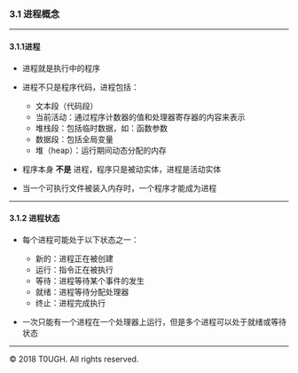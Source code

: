 ### 3.1 进程概念
---
#### 3.1.1进程

- 进程就是执行中的程序

- 进程不只是程序代码，进程包括：
    - 文本段（代码段）
    - 当前活动：通过程序计数器的值和处理器寄存器的内容来表示
    - 堆栈段：包括临时数据，如：函数参数
    - 数据段：包括全局变量
    - 堆（heap）：运行期间动态分配的内存

- 程序本身 **不是** 进程，程序只是被动实体，进程是活动实体

- 当一个可执行文件被装入内存时，一个程序才能成为进程
---
#### 3.1.2 进程状态

- 每个进程可能处于以下状态之一：
    - 新的：进程正在被创建
    - 运行：指令正在被执行
    - 等待：进程等待某个事件的发生
    - 就绪：进程等待分配处理器
    - 终止：进程完成执行

- 一次只能有一个进程在一个处理器上运行，但是多个进程可以处于就绪或等待状态

---
&copy; 2018 T0UGH. All rights reserved.
